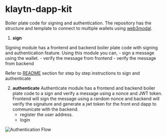 # klaytn-dapp-kit

Boiler plate code for signing and authentication. The repository has the structure and template to connect to multiple wallets using [web3modal](https://github.com/Yeonju-Kim/web3modal). 
  
1. **sign** 

Signing module has a frontend and backend boiler plate code with signing and authentication feature. Using this module you can, 
    - sign a message using the wallet.
	- verify the message from frontend
	- verify the message from backend

Refer to [README](sign/README.md) section for step by step instructions to sign and authenticate

2. **authenticate**
Authenticate module has a frontend and backend boiler plate code to a sign and verify a message using a nonce and JWT token. Frontend will sign the message using a random nonce and backend will verify the signature and generate a jwt token for the front end dapp to communicate with the backend. 
	- register the user address.
	- login 

![Authentication Flow](https://github.com/klaytn/klaytn-dapp-kit/blob/main/docs/authentication_flow.png?raw=true)


	